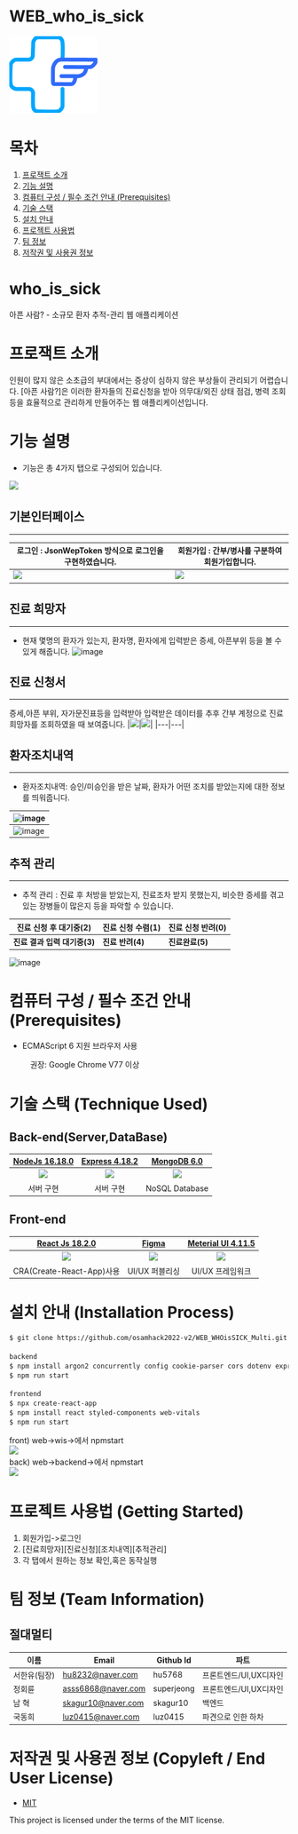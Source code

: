 # WEB_who_is_sick
![logo](/web/wis/src/data/logo.png)

# 목차

1. [프로잭트 소개](#프로잭트-소개)
2. [기능 설명](#기능-설명)
3. [컴퓨터 구성 / 필수 조건 안내 (Prerequisites)](#컴퓨터-구성--필수-조건-안내-prerequisites)
4. [기술 스택](#기술-스택-technique-used)
5. [설치 안내](#설치-안내-installation-process)
6. [프로젝트 사용법](#프로젝트-사용법-getting-started)
7. [팀 정보](#팀-정보-team-information)
8. [저작권 및 사용권 정보](#저작권-및-사용권-정보-copyleft--end-user-license)

# who_is_sick
아픈 사람? - 소규모 환자 추적-관리 웹 애플리케이션

# 프로잭트 소개
인원이 많지 않은 소초급의 부대에서는 증상이 심하지 않은 부상들이 관리되기 어렵습니다. 
[아픈 사람?]은 이러한 환자들의 진료신청을 받아 의무대/외진 상태 점검, 병력 조회등을 효율적으로 관리하게 만들어주는 웹 애플리케이션입니다. 

# 기능 설명
   
 - 기능은 총 4가지 탭으로 구성되어 있습니다.
<img src = "https://user-images.githubusercontent.com/101463561/198821954-a7f4b1fa-dd26-4e5c-8498-005b036c88b1.png">

## 기본인터페이스
-----------------
 |로그인 : JsonWepToken 방식으로 로그인을 구현하였습니다.|회원가입 : 간부/병사를 구분하여 회원가입합니다.|
 |-----------------------------------|-----------------------|
|<img src = "https://user-images.githubusercontent.com/101463561/198821356-0256f44e-3831-47d4-900c-59263f0bc49e.png">|<img src = "https://user-images.githubusercontent.com/101463561/198821313-1fc23703-7731-4be2-93a8-4271bf371574.png" >|

## 진료 희망자
---------------
 - 현재 몇명의 환자가 있는지, 환자명, 환자에게 입력받은 증세, 아픈부위 등을 볼 수 있게 해줍니다.
 ![image](https://user-images.githubusercontent.com/101463561/198835823-5e37ad02-ad1d-40e5-a7c6-ecdaf169953c.png)

## 진료 신청서 
----------------------------
증세,아픈 부위, 자가문진표등을 입력받아 입력받은 데이터를 추후 간부 계정으로 진료 희망자를 조회하였을 때 보여줍니다.
|<img src = "https://user-images.githubusercontent.com/101463561/198821972-8a1ce5e2-caf0-44c6-aead-12dd153e3cab.png" >|<img src = "https://user-images.githubusercontent.com/101463561/198822083-ad07aa8a-bbc2-4c36-9aea-e05370b1294e.png" >|
|---|---|
 
## 환자조치내역
----------------------------
 
 - 환자조치내역: 승인/미승인을 받은 날짜, 환자가 어떤 조치를 받았는지에 대한 정보를 띄워줍니다.

|![image](https://user-images.githubusercontent.com/101463561/198835874-4fcfe4d4-e921-4877-82cf-60f62fc95338.png)|
|---------------------------------------------------------------------------|
|![image](https://user-images.githubusercontent.com/101463561/198836194-8d70ac9e-3649-4e5e-b7f7-c83e164a765d.png)|


## 추적 관리
----------------------------
 - 추적 관리 : 진료 후 처방을 받았는지, 진료조차 받지 못했는지, 비슷한 증세를 겪고 있는 장병들이 많은지 등을 파악할 수 있습니다.


|진료 신청 후 대기중(2)|진료 신청 수렴(1)|진료 신청 반려(0)|
|----------|---------|-------|
|**진료 결과 입력 대기중(3)**|**진료 반려(4)**|**진료완료(5)**|

![image](https://user-images.githubusercontent.com/101463561/198836285-37ecf4a5-31da-46f8-9318-3d02737ebed4.png)
 
# 컴퓨터 구성 / 필수 조건 안내 (Prerequisites)
* ECMAScript 6 지원 브라우저 사용

  <img src = "https://upload.wikimedia.org/wikipedia/commons/thumb/e/e1/Google_Chrome_icon_%28February_2022%29.svg/2048px-Google_Chrome_icon_%28February_2022%29.svg.png" height = 10, width = 10>   권장: Google Chrome V77 이상 


# 기술 스택 (Technique Used) 
## Back-end(Server,DataBase)

 |[NodeJs 16.18.0](https://nodejs.org/ko/)|[Express 4.18.2](https://expressjs.com/ko/)|[MongoDB 6.0](https://www.mongodb.com/)|
 |:-------------------:|:--------------------:|:-------------------:|
 [<img src = "https://upload.wikimedia.org/wikipedia/commons/thumb/d/d9/Node.js_logo.svg/220px-Node.js_logo.svg.png" width = 100%>](https://nodejs.org/ko/)|[<img src = "https://upload.wikimedia.org/wikipedia/commons/6/64/Expressjs.png" width = 100%>](https://expressjs.com/ko/)|[<img src ="https://upload.wikimedia.org/wikipedia/commons/thumb/9/93/MongoDB_Logo.svg/2560px-MongoDB_Logo.svg.png" width = 50%>](https://www.mongodb.com/)
 |서버 구현 | 서버 구현 |NoSQL Database|


## Front-end

 |[React Js 18.2.0](https://ko.reactjs.org/)|[Figma](https://www.figma.com/)|[Meterial UI 4.11.5](https://mui.com/)|
 |:-------------------:|:--:|:------------------:|
 [<img src = "https://reactjs.org/logo-og.png" width = 100%>](https://ko.reactjs.org/)|[<img src = "https://upload.wikimedia.org/wikipedia/commons/3/33/Figma-logo.svg" width = 30%>](https://www.figma.com/)|[<img src ="https://mui.com/static/logo.png" width = 100%>](https://mui.com/)
 |CRA(Create-React-App)사용|UI/UX 퍼블리싱|UI/UX 프레임워크|

# 설치 안내 (Installation Process)
```bash
$ git clone https://github.com/osamhack2022-v2/WEB_WHOisSICK_Multi.git

backend
$ npm install argon2 concurrently config cookie-parser cors dotenv express jsonwebtoken mongoose nodemon
$ npm run start

frontend
$ npx create-react-app
$ npm install react styled-components web-vitals
$ npm run start
```
front) web->wis->에서 npmstart   
<img src = "https://user-images.githubusercontent.com/55342653/198836996-e636394b-642b-4a71-a397-f48ee5ccfa37.png" width = 50%>   
back) web->backend->에서 npmstart   
<img src = "https://user-images.githubusercontent.com/55342653/198837019-02c59fb3-71ac-4cba-86db-fda72d9b5fcc.png" width = 50%>   

# 프로젝트 사용법 (Getting Started)
   1. 회원가입->로그인
   2. [진료희망자][진료신청][조치내역][추적관리]
   3. 각 탭에서 원하는 정보 확인,혹은 동작실행

# 팀 정보 (Team Information)
## 절대멀티
|이름|Email|Github Id|파트|
|--------|----------------|--------------------|----|
|서한유(팀장) |hu8232@naver.com|hu5768|프론트엔드/UI,UX디자인|
|정회륜 |asss6868@naver.com|superjeong|프론트엔드/UI,UX디자인|
|남  혁 |skagur10@naver.com|skagur10|백엔드|
|국동희 |luz0415@naver.com|luz0415|파견으로 인한 하차|
# 저작권 및 사용권 정보 (Copyleft / End User License)
 * [MIT](https://github.com/osam2020-WEB/Sample-ProjectName-TeamName/blob/master/license.md)

This project is licensed under the terms of the MIT license.
